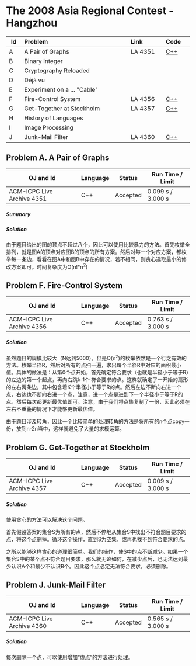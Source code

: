 # The 2008 Asia Regional Contest - Hangzhou
<table>
<thead>
<th width='40px' align='center'>Id</th>
<th width='500px' align='left'>Problem</th>
<th width='130px' align='left'>Link</th>
<th width='80px' align='left'>Code</th>
</thead>
<tbody>
<tr><td>A</td>   <td>A Pair of Graphs</td>   <td>LA 4351</td>   <td><a href='la4351.cpp'>C++</a></td>   </tr>
<tr><td>B</td>   <td>Binary Integer</td>   <td></td>   <td></td>   </tr>
<tr><td>C</td>   <td>Cryptography Reloaded</td>   <td></td>   <td></td>   </tr>
<tr><td>D</td>   <td>Déjà vu</td>   <td></td>   <td></td>   </tr>
<tr><td>E</td>   <td>Experiment on a ... "Cable"</td>   <td></td>   <td></td>   </tr>
<tr><td>F</td>   <td>Fire-Control System</td>   <td>LA 4356</td>   <td><a href='la4356.cpp'>C++</a></td>   </tr>
<tr><td>G</td>   <td>Get-Together at Stockholm</td>   <td>LA 4357</td>   <td><a href='la4357.cpp'>C++</a></td>   </tr>
<tr><td>H</td>   <td>History of Languages</td>   <td></td>   <td></td>   </tr>
<tr><td>I</td>   <td>Image Processing</td>   <td></td>   <td></td>   </tr>
<tr><td>J</td>   <td>Junk-Mail Filter</td>   <td>LA 4360</td>   <td><a href='la4360.cpp'>C++</a></td>   </tr>
</tbody>
</table>

## Problem A. A Pair of Graphs


OJ and Id							| Language	| Status        | Run Time / Limit            |
-----------------------				| --------	| ------------- | -------------               |
ACM-ICPC Live Archive 4351			| C++		| Accepted		| 0.099 s / 3.000 s			  |


##### Summary

##### Solution
由于题目给出的图的顶点不超过八个，因此可以使用比较暴力的方法。首先枚举全排列，就是图A的顶点对应图B的顶点的所有方案。然后对每一个对应方案，都枚举每一条边，看看在图A中和图B中存在的情况，若不相同，则贪心选取最小的修改方案即可。时间复杂度为O(n!*n<sup>2</sup>)




## Problem F. Fire-Control System

OJ and Id							| Language	| Status        | Run Time / Limit            |
-----------------------				| --------	| ------------- | -------------               |
ACM-ICPC Live Archive 4356			| C++		| Accepted		| 0.763 s / 3.000 s			  |



##### Solution
虽然题目的规模比较大（N达到5000），但是O(n<sup>2</sup>)的枚举依然是一个行之有效的方法。枚举半径R，然后对所有的点扫一遍，求出每个半径R中对应的面积最小值。具体的做法是：从第0个点开始，首先确定符合要求（也就是半径小于等于R）的左边的第一个起点，再向右跳k-1个 符合要求的点。这样就确定了一开始的扇形的左右两条边，其中包含着K个半径小于等于R的点。然后左边不断向右进一个点，右边也不断向右进一个点，注意，进一个点是进到下一个半径小于等于R的点。然后每次都更新最优值即可。注意，由于我们将点集复制了一份，因此必须在左右不重叠的情况下才能够更新最优值。

由于题目涉及转角，因此一个比较简单的处理转角的方法是将所有的n个点copy一份，放到n-2n当中，这样就避免了大量的求模运算。


## Problem G. Get-Together at Stockholm


OJ and Id							| Language	| Status        | Run Time / Limit            |
-----------------------				| --------	| ------------- | -------------               |
ACM-ICPC Live Archive 4357			| C++		| Accepted		| 0.009 s / 3.000 s			  |


##### Solution

使用贪心的方法可以解决这个问题。

首先假设答案的集合S为所有的点，然后不停地从集合S中找出不符合题目要求的点，将这个点删掉。循环这个操作，直到S为空集，或再也找不到符合要求的点。

之所以能够这样贪心的道理很简单。我们的操作，使S中的点不断减少。如果一个集合S中的某个点不符合题目要求，那么就无论如何，在减少点后，也无法达到最少认识A个和最少不认识B个。因此这个点必定无法符合要求，必须删除。


## Problem J. Junk-Mail Filter


OJ and Id							| Language	| Status        | Run Time / Limit            |
-----------------------				| --------	| ------------- | -------------               |
ACM-ICPC Live Archive 4360			| C++		| Accepted		| 0.565 s / 3.000 s			  |

##### Solution
每次删除一个点，可以使用增加“虚点”的方法进行处理。



